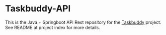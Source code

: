 # Taskbuddy-API

This is the Java + Springboot API Rest repository for the [Taskbuddy](https://github.com/luc-silva/Taskbuddy) project.
See README at project index for more details.

